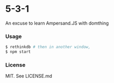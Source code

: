 # 5-3-1

An excuse to learn Ampersand.JS with domthing

### Usage

```bash
$ rethinkdb # then in another window,
$ npm start
```

### License

MIT. See LICENSE.md